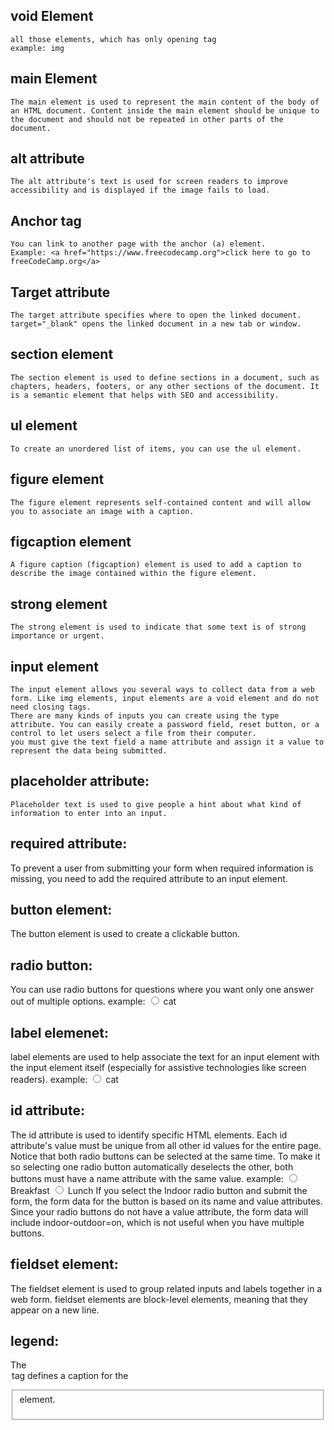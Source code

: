 ## void Element
    all those elements, which has only opening tag
    example: img

## main Element
    The main element is used to represent the main content of the body of an HTML document. Content inside the main element should be unique to the document and should not be repeated in other parts of the document.

## alt attribute 
    The alt attribute's text is used for screen readers to improve accessibility and is displayed if the image fails to load.

## Anchor tag
    You can link to another page with the anchor (a) element.
    Example: <a href="https://www.freecodecamp.org">click here to go to freeCodeCamp.org</a>

## Target attribute
    The target attribute specifies where to open the linked document. target="_blank" opens the linked document in a new tab or window.

## section element
    The section element is used to define sections in a document, such as chapters, headers, footers, or any other sections of the document. It is a semantic element that helps with SEO and accessibility.

## ul element
    To create an unordered list of items, you can use the ul element.

## figure element
    The figure element represents self-contained content and will allow you to associate an image with a caption.

## figcaption element
    A figure caption (figcaption) element is used to add a caption to describe the image contained within the figure element.

## strong element
    The strong element is used to indicate that some text is of strong importance or urgent.

## input element
    The input element allows you several ways to collect data from a web form. Like img elements, input elements are a void element and do not need closing tags.
    There are many kinds of inputs you can create using the type attribute. You can easily create a password field, reset button, or a control to let users select a file from their computer.
    you must give the text field a name attribute and assign it a value to represent the data being submitted.

## placeholder attribute:
    Placeholder text is used to give people a hint about what kind of information to enter into an input.

## required attribute: 
   To prevent a user from submitting your form when required information is missing, you need to add the required attribute to an input element.

## button element: 
   The button element is used to create a clickable button.
## radio button:
   You can use radio buttons for questions where you want only one answer out of multiple options.
    example: <input type="radio"> cat

## label elemenet:
   label elements are used to help associate the text for an input element with the input element itself (especially for assistive technologies like screen readers).
    example: <label><input type="radio"> cat</label>

## id attribute: 
   The id attribute is used to identify specific HTML elements. Each id attribute's value must be unique from all other id values for the entire page.
   Notice that both radio buttons can be selected at the same time. To make it so selecting one radio button automatically deselects the other, both buttons must have a name attribute with the same value.
    example: <input type="radio" name="meal"> Breakfast
             <input type="radio" name="meal"> Lunch
If you select the Indoor radio button and submit the form, the form data for the button is based on its name and value attributes. Since your radio buttons do not have a value attribute,
the form data will include indoor-outdoor=on, which is not useful when you have multiple buttons.

## fieldset element:
   The fieldset element is used to group related inputs and labels together in a web form. fieldset elements are block-level elements, meaning that they appear on a new line.

## legend:
   The <legend> tag defines a caption for the <fieldset> element.